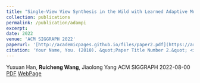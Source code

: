 ```yaml
---
title: "Single-View View Synthesis in the Wild with Learned Adaptive Multiplane Images"
collection: publications
permalink: /publication/adampi
excerpt: 
date: 2022
venue: 'ACM SIGGRAPH 2022'
paperurl: '[http://academicpages.github.io/files/paper2.pdf](https://arxiv.org/pdf/2205.11733.pdf)'
citation: 'Your Name, You. (2010). &quot;Paper Title Number 2.&quot; <i>Journal 1</i>. 1(2).'
---
```

Yuxuan Han, **Ruicheng Wang**, Jiaolong Yang
ACM SIGGRAPH 2022-08-00
[PDF](https://arxiv.org/pdf/2205.11733.pdf) [WebPage](https://yxuhan.github.io/AdaMPI/)
